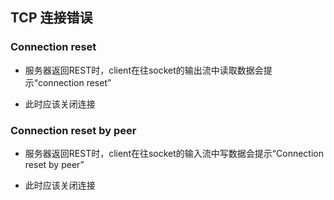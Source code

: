 ## TCP 连接错误


### Connection reset
 * 服务器返回REST时，client在往socket的输出流中读取数据会提示“connection reset”
 + 此时应该关闭连接
### Connection reset by peer
 * 服务器返回REST时，client在往socket的输入流中写数据会提示“Connection reset by peer”
 + 此时应该关闭连接